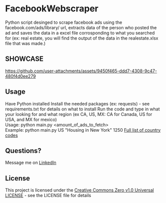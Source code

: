 # FacebookWebscraper
Python script desinged to scrape facebook ads using the facebook.com/ads/library/ url, extracts data of the person who posted the ad and saves the data in a excel file
corrosponding to what you searched for (ex: real estate, you will find the output of the data in the realestate.xlsx file that was made.)


## SHOWCASE
https://github.com/user-attachments/assets/9450f465-ddd7-4308-9c47-480f4d0ee279


## Usage
Have Python installed
Install the needed packages (ex: requests) - see requirements.txt for details on what to install
Run the code and type in what your looking for and what region (ex CA, US, MX: CA for Canada, US for USA, and MX for mexico)<br/>
Usage: python main.py <countryCode> <query> <amount_of_ads_to_fetch><br/>
Example: python main.py US "Housing in New York" 1250
[Full list of country codes](https://www.iban.com/country-codes)


## Questions?
Message me on [LinkedIn](https://www.linkedin.com/in/mohammed-a-1840b129b/)


## License
This project is licensed under the [Creative Commons Zero v1.0 Universal LICENSE](https://github.com/Mohammed8339/CipherMate/blob/main/LICENSE) - see the LICENSE file for details

